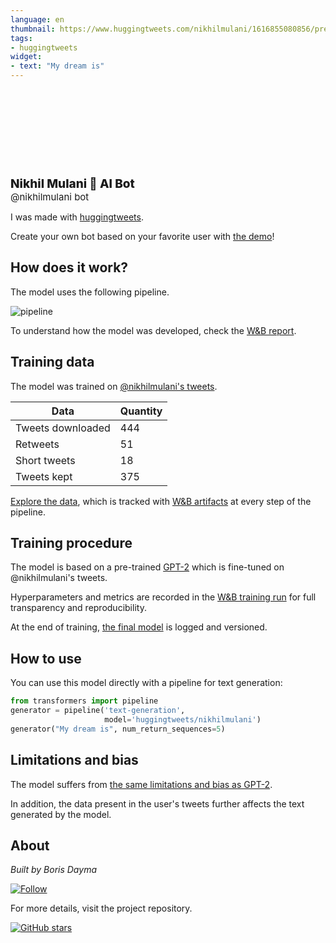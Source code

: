 ```yaml
---
language: en
thumbnail: https://www.huggingtweets.com/nikhilmulani/1616855080856/predictions.png
tags:
- huggingtweets
widget:
- text: "My dream is"
---
```


<div>
<div style="width: 132px; height:132px; border-radius: 50%; background-size: cover; background-image: url('https://pbs.twimg.com/profile_images/1053724610007449600/Z06qEjCN_400x400.jpg')">
</div>
<div style="margin-top: 8px; font-size: 19px; font-weight: 800">Nikhil Mulani 🤖 AI Bot </div>
<div style="font-size: 15px">@nikhilmulani bot</div>
</div>

I was made with [huggingtweets](https://github.com/borisdayma/huggingtweets).

Create your own bot based on your favorite user with [the demo](https://colab.research.google.com/github/borisdayma/huggingtweets/blob/master/huggingtweets-demo.ipynb)!

## How does it work?

The model uses the following pipeline.

![pipeline](https://github.com/borisdayma/huggingtweets/blob/master/img/pipeline.png?raw=true)

To understand how the model was developed, check the [W&B report](https://wandb.ai/wandb/huggingtweets/reports/HuggingTweets-Train-a-Model-to-Generate-Tweets--VmlldzoxMTY5MjI).

## Training data

The model was trained on [@nikhilmulani's tweets](https://twitter.com/nikhilmulani).

| Data | Quantity |
| --- | --- |
| Tweets downloaded | 444 |
| Retweets | 51 |
| Short tweets | 18 |
| Tweets kept | 375 |

[Explore the data](https://wandb.ai/wandb/huggingtweets/runs/1berh3fh/artifacts), which is tracked with [W&B artifacts](https://docs.wandb.com/artifacts) at every step of the pipeline.

## Training procedure

The model is based on a pre-trained [GPT-2](https://huggingface.co/gpt2) which is fine-tuned on @nikhilmulani's tweets.

Hyperparameters and metrics are recorded in the [W&B training run](https://wandb.ai/wandb/huggingtweets/runs/t201vqjq) for full transparency and reproducibility.

At the end of training, [the final model](https://wandb.ai/wandb/huggingtweets/runs/t201vqjq/artifacts) is logged and versioned.

## How to use

You can use this model directly with a pipeline for text generation:

```python
from transformers import pipeline
generator = pipeline('text-generation',
                     model='huggingtweets/nikhilmulani')
generator("My dream is", num_return_sequences=5)
```

## Limitations and bias

The model suffers from [the same limitations and bias as GPT-2](https://huggingface.co/gpt2#limitations-and-bias).

In addition, the data present in the user's tweets further affects the text generated by the model.

## About

*Built by Boris Dayma*

[![Follow](https://img.shields.io/twitter/follow/borisdayma?style=social)](https://twitter.com/intent/follow?screen_name=borisdayma)

For more details, visit the project repository.

[![GitHub stars](https://img.shields.io/github/stars/borisdayma/huggingtweets?style=social)](https://github.com/borisdayma/huggingtweets)
